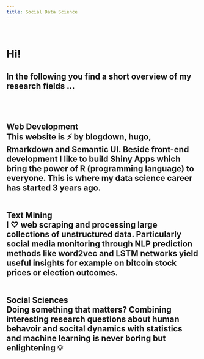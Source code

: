 ```yaml
---
title: Social Data Science
---
```


<br>
<div class = "ui center aligned grid">
  <div class="middle aligned row">
    <div class = "ten wide column">
      <h1 class="ui header">
        Hi!
      </h1>
      <h2 class="ui medium header">
        In the following you find a short overview of my research fields ...
      </h2>
    </div>  
  </div>
</div>
<br>
<br>
<!---first content--->
<div class="row">
    <div class="ui equal width center aligned padded grid">
      <div class="column">
        <h2 class="ui icon header">
          <i class="code icon"></i>
          <div class="content">
            Web Development
            <div class="sub header">
              This website is ⚡ by blogdown, hugo, Rmarkdown and Semantic UI. Beside front-end development I like to build Shiny Apps which bring the power of R (programming language) to everyone. This is where my data science career has started 3 years ago. 
            </div>
          </div>
        </h2>
      </div>
      <div class="column">
        <h2 class="ui icon header">
          <i class="language icon"></i>
          <div class="content">
            Text Mining
            <div class="sub header">
            I ♡ web scraping and processing large collections of unstructured data. Particularly social media monitoring through NLP prediction methods like word2vec and LSTM networks yield useful insights for example on bitcoin stock prices or election outcomes. 
            </div>
          </div>
        </h2>
      </div>
      <div class="column">
        <h2 class="ui icon header">
          <i class="flask icon"></i>
          <div class="content">
            Social Sciences
            <div class="sub header">
              Doing something that matters? Combining interesting research questions about human behavoir and socital dynamics with statistics and machine learning is never boring but enlightening 💡
            </div>
          </div>
        </h2>
      </div>
    </div>
  </div>
</div>
